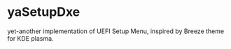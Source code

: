 # yaSetupDxe
yet-another implementation of UEFI Setup Menu, inspired by Breeze theme for KDE plasma.
